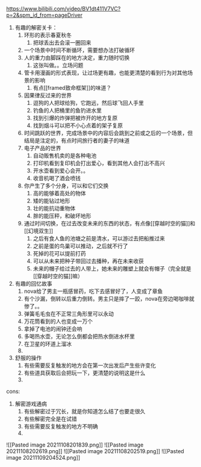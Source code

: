 https://www.bilibili.com/video/BV1dt411V7VC?p=2&spm_id_from=pageDriver
1. 有趣的解密关卡：
	1. 环形的表示春夏秋冬
		1. 把球丢出去会滚一圈回来
	2. 一个场景中时间不断循环，需要想办法打破循环
	3. 人的重力由脚踩在的地方决定，重力随时切换
		1. 这张叫做。。立场问题
	4. 管卡用漫画的形式表现，让过场更有趣，也能更清楚的看到行为对其他场景的影响
		1. 有点[[framed致命框架]]的味道？
	5. 因果律反过来的世界
		1. 逗狗的人把球给狗，它跑远，然后球飞回人手里
		2. 钓鱼的人把桶里的鱼钓进水里
		3. 找到引爆的炸弹把被炸开的地方复原
		4. 找到烟斗可以把不小心点着的架子复原
	6. 时间跳跃的世界，完成场景中的内容后会跳到之前或之后的一个场景，但结局是注定的，有点时间旅行者的妻子的味道
	7. 电子产品的世界
		1. 自动贩售机卖的是各种电池
		2. 打印机看到复印机会打出爱心，看到其他人会打出不高兴
		3. 开水壶看到爱心会开。。
		4. 收音机喝了酒会喷钱
	8. 你产生了多个分身，可以和它们交换
		1. 高的能够着高处的物体
		2. 矮的能钻过地形
		3. 壮的能抗动重物体
		4. 胖的能压秤，和破坏地形
	9. 通过时间切换，在过去改变未来的东西的状态，有点像[[穿越时空的猫]]和[[幻境双生]]
		1. 之后有食人鱼的池塘之前是清水，可以游过去把船推过来
		2. 之前是蛋的鸟巢可以推动，之后就不行了
		3. 死掉的花可以提前打药
		4. 可以从未来把种子带回过去播种，再在未来收获
		5. 未来的帽子给过去的人带上，她未来的雕塑上就会有帽子（完全就是[[穿越时空的猫]]嘛）
2. 有趣的回忆故事
	1. nova给了男主一瓶感冒药，吃下去感冒好了，人变成了章鱼
	2. 有个沙漏，倒转以后重力倒转。男主只是摔了一跤，nova在旁边喝咖啡就惨了。。
	3. 弹簧毛毛虫在不正常三角形里可以永动
	4. 万花筒看到的人也变成一万个
	5. 拿掉了电池的闹钟还会响
	6. 多喝热水壶，无论怎么倒都会把热水倒进水杯里
	7. 在卫星的环道上溜冰
	8. 
3. 舒服的操作
	1. 有些需要反复触发的地方会在第一次出发后产生些许变化
	2. 有些道具获取后会把玩一下，更清楚的说明这是什么
	3. 

cons:
1. 解密游戏通病
	1. 有些解密过于冗长，就是你知道怎么结了也要走很久
	2. 有些解密完全是在试错
	3. 有些需要反复触发的地方不明确
	4. 

![[Pasted image 20211108201839.png]]
![[Pasted image 20211108202619.png]]
![[Pasted image 20211108202519.png]]
![[Pasted image 20211109204524.png]]